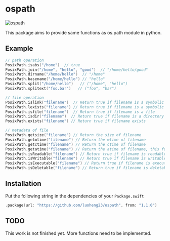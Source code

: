 # ospath
![ospath](https://github.com/luoheng23/ospath/workflows/Swift/badge.svg)

This package aims to provide same functions as os.path module in python.

## Example
```swift
// path operation
PosixPath.isabs("/home")  // true
PosixPath.join("/home", "hello", "good")  // "/home/hello/good"
PosixPath.dirname("/home/hello")  // "/home"
PosixPath.basename("/home/hello") // "hello"
PosixPath.split("/home/hello")   // ("/home", "hello")
PosixPath.splitext("foo.bar")   // ("foo", "bar")

// file operation
PosixPath.islink("filename")  // Return true if filename is a symbolic link
PosixPath.lexists("filename") // Return true if filename is a symbolic link, and its target is valid
PosixPath.isfile("filename")  // Return true if filename is a file
PosixPath.isdir("filename")  // Return true if filename is a directory
PosixPath.exists("filename") // Return true if filename exists

// metadata of file
PosixPath.getsize("filename") // Return the size of filename
PosixPath.getmtime("filename") // Return the mtime of filename
PosixPath.getctime("filename") // Return the ctime of filename
PosixPath.getatime("filename") // Return the atime of filename, this function doesn't work correctly
PosixPath.isReadable("filename") // Return true if filename is readable
PosixPath.isWritable("filename") // Return true if filename is writable
PosixPath.isExecutable("filename") // Return true if filename is executable
PosixPath.isDeletable("filename") // Return true if filename is deletable
```

## Installation
Put the following string in the dependencies of your `Package.swift`
```swift
.package(url: "https://github.com/luoheng23/ospath", from: "1.1.0")
```

## TODO
This work is not finished yet. More functions need to be implemented.
